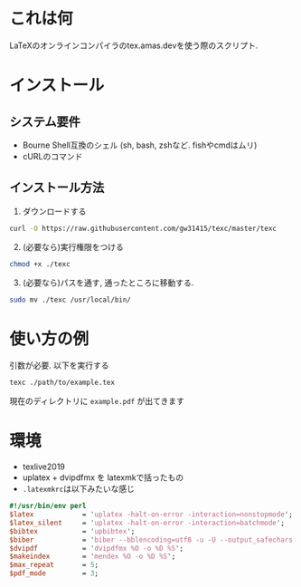 # これは何
LaTeXのオンラインコンパイラのtex.amas.devを使う際のスクリプト.
# インストール
## システム要件
* Bourne Shell互換のシェル (sh, bash, zshなど. fishやcmdはムリ)
* cURLのコマンド
## インストール方法
1. ダウンロードする
``` bash
curl -O https://raw.githubusercontent.com/gw31415/texc/master/texc
```
2. (必要なら)実行権限をつける
``` bash
chmod +x ./texc
```
3. (必要なら)パスを通す, 通ったところに移動する.
``` bash
sudo mv ./texc /usr/local/bin/
```
# 使い方の例
引数が必要. 以下を実行する
``` bash
texc ./path/to/example.tex
```
現在のディレクトリに `example.pdf` が出てきます
# 環境
* texlive2019
* uplatex + dvipdfmx を latexmkで括ったもの
* `.latexmkrc`は以下みたいな感じ
``` perl
#!/usr/bin/env perl
$latex            = 'uplatex -halt-on-error -interaction=nonstopmode';
$latex_silent     = 'uplatex -halt-on-error -interaction=batchmode';
$bibtex           = 'upbibtex';
$biber            = 'biber --bblencoding=utf8 -u -U --output_safechars';
$dvipdf           = 'dvipdfmx %O -o %D %S';
$makeindex        = 'mendex %O -o %D %S';
$max_repeat       = 5;
$pdf_mode         = 3;
```
